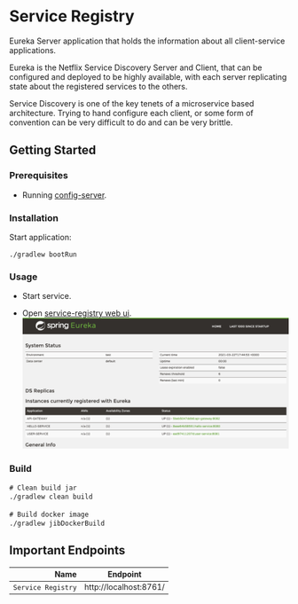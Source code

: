 # Service Registry

Eureka Server application that holds the information about all client-service applications.

Eureka is the Netflix Service Discovery Server and Client, that can be configured and deployed to be highly available,
with each server replicating state about the registered services to the others.

Service Discovery is one of the key tenets of a microservice based architecture. Trying to hand configure each client,
or some form of convention can be very difficult to do and can be very brittle.

## Getting Started

### Prerequisites

* Running [config-server](../config-server).

### Installation

Start application:

```
./gradlew bootRun
```

### Usage

* Start service.

* Open [service-registry web ui](http://localhost:8761/).
    ![eureka](./../../_docs/img/eureka.png)
### Build

```
# Clean build jar
./gradlew clean build

# Build docker image
./gradlew jibDockerBuild
```

## Important Endpoints

| Name | Endpoint | 
| -------------:|:--------:|
| `Service Registry` | http://localhost:8761/ |
